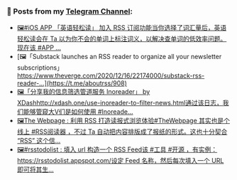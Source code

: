 ### 📰 Posts from my [Telegram Channel](https://t.me/s/aboutrss):
<!-- BLOG-POST-LIST:START -->
- [🖼#iOS APP 「英语轻松读」 加入 RSS 订阅功能当你选择了词汇量后，英语轻松读会在 Ta 以为你不会的单词上标注词义，以解决查单词的低效率问题。现在该 #APP ...](https://t.me/aboutrss/909)
- [🖼「Substack launches an RSS reader to organize all your newsletter subscriptions」https://www.theverge.com/2020/12/16/22174000/substack-rss-reader-...](https://t.me/aboutrss/908)
- [🖼「分享我的信息筛选管道服务 Inoreader」 by XDashhttp://xdash.one/use-inoreader-to-filter-news.html通过该日志，我们能够管窥大V们是如何使用 #Inoreade...](https://t.me/aboutrss/907)
- [🖼The Webpage : 利用 RSS 打造读报式浏览体验#TheWebpage 其实也是个线上 #RSS阅读器 ，不过 Ta 自动把内容排版成了报纸的形式。这也十分契合 “RSS” 这个信...](https://t.me/aboutrss/906)
- [🖼#rsstodolist : 填入 url 构造一个 RSS Feed该 #工具 #开源 ，有实例：https://rsstodolist.appspot.com/设定 Feed 名称，然后每次填入一个 URL 即可将其生...](https://t.me/aboutrss/905)
<!-- BLOG-POST-LIST:END -->

<!--
**AboutRSS/AboutRSS** is a ✨ _special_ ✨ repository because its `README.md` (this file) appears on your GitHub profile.

Here are some ideas to get you started:

- 🔭 I’m currently working on ...
- 🌱 I’m currently learning ...
- 👯 I’m looking to collaborate on ...
- 🤔 I’m looking for help with ...
- 💬 Ask me about ...
- 📫 How to reach me: ...
- 😄 Pronouns: ...
- ⚡ Fun fact: ...
-->
